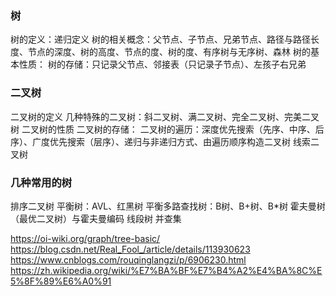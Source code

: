 
### 树
树的定义：递归定义
树的相关概念：父节点、子节点、兄弟节点、路径与路径长度、节点的深度、树的高度、节点的度、树的度、有序树与无序树、森林
树的基本性质：
树的存储：只记录父节点、邻接表（只记录子节点）、左孩子右兄弟
### 二叉树
二叉树的定义
几种特殊的二叉树：斜二叉树、满二叉树、完全二叉树、完美二叉树
二叉树的性质
二叉树的存储：
二叉树的遍历：深度优先搜索（先序、中序、后序）、广度优先搜索（层序）、递归与非递归方式、由遍历顺序构造二叉树
线索二叉树

### 几种常用的树
排序二叉树
平衡树：AVL、红黑树
平衡多路查找树：B树、B+树、B\*树
霍夫曼树（最优二叉树）与霍夫曼编码
线段树
并查集

https://oi-wiki.org/graph/tree-basic/
https://blog.csdn.net/Real_Fool_/article/details/113930623
https://www.cnblogs.com/rouqinglangzi/p/6906230.html
https://zh.wikipedia.org/wiki/%E7%BA%BF%E7%B4%A2%E4%BA%8C%E5%8F%89%E6%A0%91
